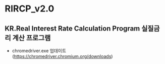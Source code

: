 # RIRCP_v2.0
KR.Real Interest Rate Calculation Program
실질금리 계산 프로그램
--------------
- chromedriver.exe 업데이트 (https://chromedriver.chromium.org/downloads)
